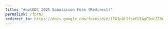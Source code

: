 ```yaml
---
title: "#notGDC 2025 Submission Form (Redirect)"
permalink: /form/
redirect_to: https://docs.google.com/forms/d/e/1FAIpQLSfseEQIAyEButZZ86ZqDMqhqVHWVhJrTnqndeTu2tiOh49LeA/viewform
---
```

